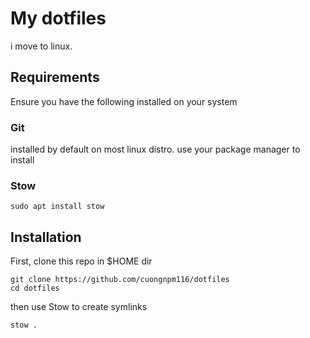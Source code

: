 # My dotfiles

i move to linux.

## Requirements

Ensure you have the following installed on your system

### Git

installed by default on most linux distro. use your package manager to install

### Stow

```
sudo apt install stow
```

## Installation

First, clone this repo in $HOME dir

```
git clone https://github.com/cuongnpm116/dotfiles
cd dotfiles
```

then use Stow to create symlinks

```
stow .
```
